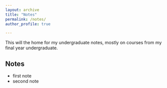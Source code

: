 ```yaml
---
layout: archive
title: "Notes"
permalink: /notes/
author_profile: true

---
```


This will the home for my undergraduate notes, mostly on courses from my final year undergraduate.

## Notes

- first note
- second note